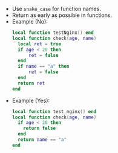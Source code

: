 - Use `snake_case` for function names.
- Return as early as possible in functions.
- Example (No):
  ```lua
  local function testNginx() end
  local function check(age, name)
    local ret = true
    if age < 20 then
        ret = false
    end
    if name == "a" then
        ret = false
    end
    return ret
  end
  ```
- Example (Yes):
  ```lua
  local function test_nginx() end
  local function check(age, name)
    if age < 20 then
      return false
    end
    return name == "a" 
  end
  ```
